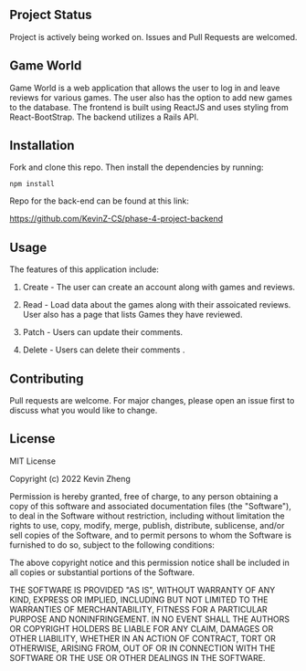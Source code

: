 ## Project Status
Project is actively being worked on. Issues and Pull Requests are welcomed.

## Game World 

Game World is a web application that allows the user to log in and leave
reviews for various games. The user also has the option to add new games 
to the database. The frontend is built using ReactJS and uses styling from 
React-BootStrap. The backend utilizes a Rails API.

## Installation
Fork and clone this repo. Then install the dependencies by running:

```
npm install
```

Repo for the back-end can be found at this link:

https://github.com/KevinZ-CS/phase-4-project-backend

## Usage
The features of this application include:

1. Create - The user can create an account along with games and reviews.

2. Read - Load data about the games along with their assoicated reviews. User also has
   a page that lists Games they have reviewed.

3. Patch - Users can update their comments.

4. Delete - Users can delete their comments .


## Contributing
Pull requests are welcome. For major changes, please open an issue first to discuss what you would like to change.

## License
MIT License

Copyright (c) 2022 Kevin Zheng

Permission is hereby granted, free of charge, to any person obtaining a copy
of this software and associated documentation files (the "Software"), to deal
in the Software without restriction, including without limitation the rights
to use, copy, modify, merge, publish, distribute, sublicense, and/or sell
copies of the Software, and to permit persons to whom the Software is
furnished to do so, subject to the following conditions:

The above copyright notice and this permission notice shall be included in all
copies or substantial portions of the Software.

THE SOFTWARE IS PROVIDED "AS IS", WITHOUT WARRANTY OF ANY KIND, EXPRESS OR
IMPLIED, INCLUDING BUT NOT LIMITED TO THE WARRANTIES OF MERCHANTABILITY,
FITNESS FOR A PARTICULAR PURPOSE AND NONINFRINGEMENT. IN NO EVENT SHALL THE
AUTHORS OR COPYRIGHT HOLDERS BE LIABLE FOR ANY CLAIM, DAMAGES OR OTHER
LIABILITY, WHETHER IN AN ACTION OF CONTRACT, TORT OR OTHERWISE, ARISING FROM,
OUT OF OR IN CONNECTION WITH THE SOFTWARE OR THE USE OR OTHER DEALINGS IN THE
SOFTWARE.

